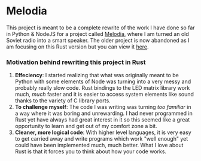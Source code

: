 # Melodia
This project is meant to be a complete rewrite of the work I have done so far in Python & NodeJS for a project called [Melodia](https://gagikamaryan.com/melodya/), where I am turned an old Soviet radio into a smart speaker. The older project is now abandoned as I am focusing on this Rust version but you can view it [here](https://github.com/gagik/melodia-python-node).

### Motivation behind rewriting this project in Rust
1. **Effeciency**: I started realizing that what was originally meant to be Python with some elements of Node was turning into a very messy and probably really slow code. Rust bindings to the LED matrix library work much, *much* faster and it is easier to access system elements like sound thanks to the variety of C library ports.
2. **To challenge myself**: The code I was writing was turning *too familiar* in a way where it was boring and unrewarding. I had never programmed in Rust yet have always had great interest in it so this seemed like a great opportunity to learn and get out of my comfort zone a bit.
3. **Cleaner, more logical code**: With higher level languages, it is very easy to get carried away and write programs which work "well enough" yet could have been implemented much, much better. What I love about Rust is that it forces you to think about how your code works.